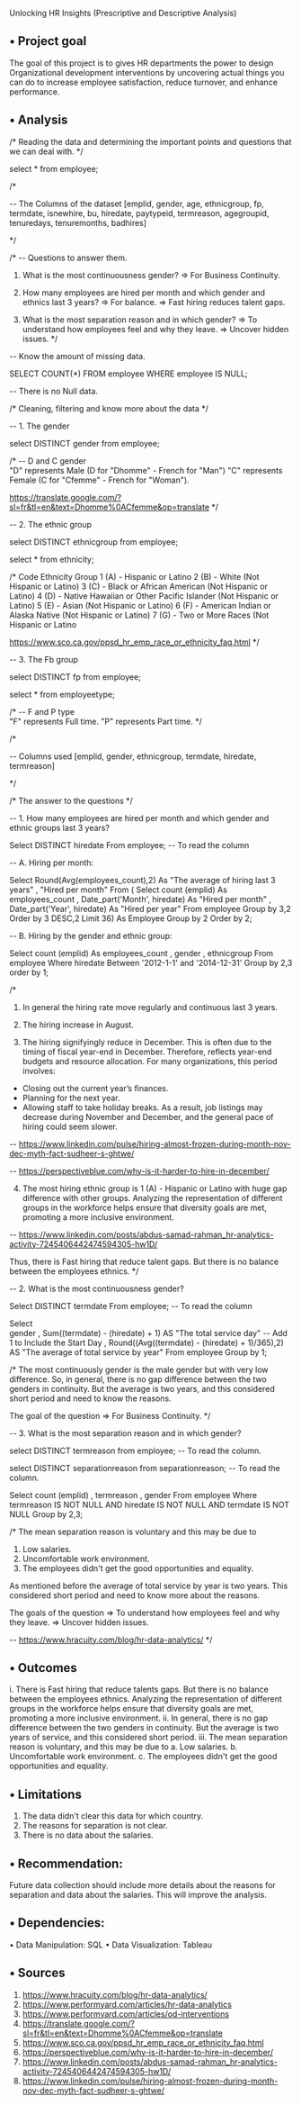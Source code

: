 Unlocking HR Insights
(Prescriptive and Descriptive Analysis)

•	Project goal
--
The goal of this project is to gives HR departments the power to design Organizational development interventions by uncovering actual things you can do to increase employee satisfaction, reduce turnover, and enhance performance.

•	Analysis
--
/* Reading the data and determining the important points and questions that we can deal with. */

select * from employee;

/* 

-- The Columns of the dataset
[emplid, gender, age, ethnicgroup, fp, termdate, isnewhire, bu, hiredate, paytypeid, termreason, agegroupid, tenuredays, tenuremonths, badhires]

*/

/* 
-- Questions to answer them. 

1. What is the most continuousness gender?
=> For Business Continuity.

2. How many employees are hired per month and which gender and ethnics last 3 years?
=> For balance.
=> Fast hiring reduces talent gaps.

3. What is the most separation reason and in which gender?
=> To understand how employees feel and why they leave.
=> Uncover hidden issues.
*/

-- Know the amount of missing data.

SELECT COUNT(*)
FROM employee
WHERE employee IS NULL;

-- There is no Null data.

/* Cleaning, filtering and know more about the data */

-- 1. The gender

select DISTINCT gender from employee;

/* 
-- D and C gender  
"D" represents Male (D for "Dhomme" - French for "Man") 
"C" represents Female (C for "Cfemme" - French for "Woman").

https://translate.google.com/?sl=fr&tl=en&text=Dhomme%0ACfemme&op=translate
*/

-- 2. The ethnic group

select DISTINCT ethnicgroup from employee;

select * from ethnicity;

/*
Code	Ethnicity Group
1 (A) - Hispanic or Latino
2 (B) - White (Not Hispanic or Latino)
3 (C) - Black or African American (Not Hispanic or Latino)
4 (D) - Native Hawaiian or Other Pacific Islander (Not Hispanic or Latino)
5 (E) - Asian (Not Hispanic or Latino)
6 (F) - American Indian or Alaska Native (Not Hispanic or Latino)
7 (G) - Two or More Races (Not Hispanic or Latino

https://www.sco.ca.gov/ppsd_hr_emp_race_or_ethnicity_faq.html
*/

-- 3. The Fb group

select DISTINCT fp from employee;

select * from employeetype;

/* 
-- F and P type  
"F" represents Full time.
"P" represents Part time.
*/

/* 

-- Columns used
[emplid, gender, ethnicgroup, termdate, hiredate, termreason]

*/

/* The answer to the questions */

-- 1. How many employees are hired per month and which gender and ethnic groups last 3 years?

Select DISTINCT hiredate From employee; -- To read the column

-- A. Hiring per month:

Select Round(Avg(employees_count),2) As "The average of hiring last 3 years"
	, "Hired per month"
From (
Select count (emplid) As employees_count
	, Date_part('Month', hiredate) As "Hired per month"
	, Date_part('Year', hiredate) As "Hired per year"
From employee
Group by 3,2
Order by 3 DESC,2
Limit 36) As Employee
Group by 2
Order by 2;

-- B. Hiring by the gender and ethnic group:

Select count (emplid) As employees_count
	, gender
	, ethnicgroup
From employee
Where hiredate Between '2012-1-1' and '2014-12-31'
Group by 2,3
order by 1;

/* 
1. In general the hiring rate move regularly and continuous last 3 years.
2. The hiring increase in August.

3. The hiring signifyingly reduce in December.
This is often due to the timing of fiscal year-end in December. Therefore, reflects year-end budgets and resource allocation.
For many organizations, this period involves: 
- Closing out the current year’s finances. 
- Planning for the next year.
- Allowing staff to take holiday breaks. 
As a result, job listings may decrease during November and December, and the general pace of hiring could seem slower.

-- https://www.linkedin.com/pulse/hiring-almost-frozen-during-month-nov-dec-myth-fact-sudheer-s-ghtwe/

-- https://perspectiveblue.com/why-is-it-harder-to-hire-in-december/

4. The most hiring ethnic group is 1 (A) - Hispanic or Latino with huge gap difference with other groups.
Analyzing the representation of different groups in the workforce helps ensure that diversity goals are met, promoting a more inclusive environment.

-- https://www.linkedin.com/posts/abdus-samad-rahman_hr-analytics-activity-7245406442474594305-hw1D/

Thus, there is Fast hiring that reduce talent gaps. But there is no balance between the employees ethnics. 
*/

-- 2. What is the most continuousness gender?

Select DISTINCT termdate From employee; -- To read the column

Select  
	  gender
	  , Sum((termdate) - (hiredate) + 1) AS "The total service day" -- Add 1 to Include the Start Day
	  , Round((Avg((termdate) - (hiredate) + 1)/365),2) AS "The average of total service by year"
From employee
Group by 1;

/* 
The most continuously gender is the male gender but with very low difference. So, in general, there is no gap difference between the two genders in continuity. But the average is two years, and this considered short period and need to know the reasons.

The goal of the question => For Business Continuity.
*/

-- 3. What is the most separation reason and in which gender?

select DISTINCT termreason from employee; -- To read the column.

select DISTINCT separationreason from separationreason; -- To read the column.

Select  count (emplid)
	  , termreason
	  , gender
From employee
Where termreason IS NOT NULL
	AND hiredate IS NOT NULL
    AND termdate IS NOT NULL
Group by 2,3;

/*
The mean separation reason is voluntary and this may be due to
1. Low salaries.
2. Uncomfortable work environment.
3. The employees didn't get the good opportunities and equality.

As mentioned before the average of total service by year is two years. This considered short period and need to know more about the reasons.

The goals of the question
=> To understand how employees feel and why they leave.
=> Uncover hidden issues.

-- https://www.hracuity.com/blog/hr-data-analytics/
*/

•	Outcomes
--
i.	There is Fast hiring that reduce talents gaps. But there is no balance between the employees ethnics. Analyzing the representation of different groups in the workforce helps ensure that diversity goals are met, promoting a more inclusive environment.
ii.	In general, there is no gap difference between the two genders in continuity. But the average is two years of service, and this considered short period.
iii.	The mean separation reason is voluntary, and this may be due to
a.	Low salaries.
b.	Uncomfortable work environment.
c.	The employees didn't get the good opportunities and equality.

•	Limitations
--
1.	The data didn't clear this data for which country.
2.	The reasons for separation is not clear.
3.	There is no data about the salaries.
 
•	Recommendation:
--
Future data collection should include more details about the reasons for separation and data about the salaries. This will improve the analysis.

•	Dependencies:
--
•	Data Manipulation: SQL
•	Data Visualization: Tableau

•	Sources
--
1.	https://www.hracuity.com/blog/hr-data-analytics/
2.	https://www.performyard.com/articles/hr-data-analytics
3.	https://www.performyard.com/articles/od-interventions
4.	https://translate.google.com/?sl=fr&tl=en&text=Dhomme%0ACfemme&op=translate
5.	https://www.sco.ca.gov/ppsd_hr_emp_race_or_ethnicity_faq.html
6.	https://perspectiveblue.com/why-is-it-harder-to-hire-in-december/
7.	https://www.linkedin.com/posts/abdus-samad-rahman_hr-analytics-activity-7245406442474594305-hw1D/
8.	https://www.linkedin.com/pulse/hiring-almost-frozen-during-month-nov-dec-myth-fact-sudheer-s-ghtwe/
